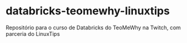 # databricks-teomewhy-linuxtips
Repositório para o curso de Databricks do TeoMeWhy na Twitch, com parceria do LinuxTips
